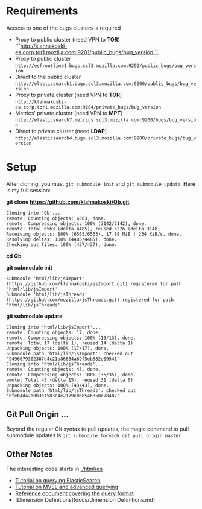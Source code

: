 


Requirements
============

Access to one of the bugs clusters is required

  - Proxy to public cluster (need VPN to **TOR**)<br>'``http://klahnakoski-es.corp.tor1.mozilla.com:9201/public_bugs/bug_version```
  - Proxy to public cluster<br>```http://esfrontline1.bugs.scl3.mozilla.com:9292/public_bugs/bug_version```
  - Direct to the public cluster<br>```http://elasticsearch1.bugs.scl3.mozilla.com:9200/public_bugs/bug_version```
  - Proxy to private cluster (need VPN to **TOR**)<br>```http://klahnakoski-es.corp.tor1.mozilla.com:9204/private_bugs/bug_version```
  - Metrics' private cluster (need VPN to **MPT**)<br>```http://elasticsearch7.metrics.scl3.mozilla.com:9200/bugs/bug_version```
  - Direct to private cluster (need **LDAP**)<br>```http://elasticsearch4.bugs.scl3.mozilla.com:9200/private_bugs/bug_version```

Setup
=====

After cloning, you must ```git submodule init``` and ```git submodule update```.  Here is my full session:

**git clone https://github.com/klahnakoski/Qb.git**
    
    Cloning into 'Qb'...
	remote: Counting objects: 6563, done.
	remote: Compressing objects: 100% (3142/3142), done.
	remote: Total 6563 (delta 4485), reused 5226 (delta 3148)
	Receiving objects: 100% (6563/6563), 17.89 MiB | 234 KiB/s, done.
	Resolving deltas: 100% (4485/4485), done.
	Checking out files: 100% (437/437), done.

**cd Qb**

**git submodule init**

    Submodule 'html/lib/jsImport' (https://github.com/klahnakoski/jsImport.git) registered for path 'html/lib/jsImport'
    Submodule 'html/lib/jsThreads' (https://github.com/mozilla/jsThreads.git) registered for path 'html/lib/jsThreads'

**git submodule update**

    Cloning into 'html/lib/jsImport'...
    remote: Counting objects: 17, done.
    remote: Compressing objects: 100% (13/13), done.
    remote: Total 17 (delta 1), reused 14 (delta 1)
    Unpacking objects: 100% (17/17), done.
    Submodule path 'html/lib/jsImport': checked out '9496679302367d4c21b86684a69f5eb682e09541'
    Cloning into 'html/lib/jsThreads'...
    remote: Counting objects: 43, done.
    remote: Compressing objects: 100% (35/35), done.
    emote: Total 43 (delta 15), reused 31 (delta 6)
    Unpacking objects: 100% (43/43), done.
    Submodule path 'html/lib/jsThreads': checked out '0feb4d42a0b3e1583e4e2179e068546850c78487'

Git Pull Origin ...
-------------------

Beyond the regular Git syntax to pull updates, the magic command to pull submodule updates is ```git submodule foreach
git pull origin master```


Other Notes
-----------
The interesting code starts in [./html/es](./html/es)

  - [Tutorial on querying ElasticSearch](docs/BZ_Tutorial.md)
  - [Tutorial on MVEL and advanced querying](docs/MVEL_Tutorial.md)
  - [Reference document covering the query format](docs/Qb_Reference.md)
  - [Dimension Definitions](docs/Dimension Definitions.md)
